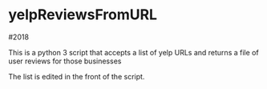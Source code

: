 # yelpReviewsFromURL

#2018

This is a python 3 script that accepts a list of yelp URLs and returns a file of user reviews for those businesses

The list is edited in the front of the script.

